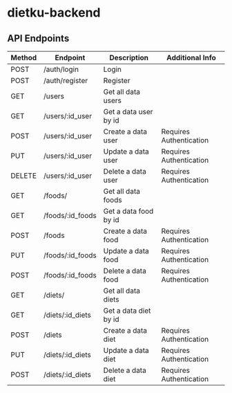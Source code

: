 # dietku-backend

## API Endpoints

| Method | Endpoint         | Description           | Additional Info         |
| ------ | ---------------- | --------------------- | ----------------------- |
| POST   | /auth/login      | Login                 |                         |
| POST   | /auth/register   | Register              |                         |
| GET    | /users           | Get all data users    |                         |
| GET    | /users/:id_user  | Get a data user by id |                         |
| POST   | /users/:id_user  | Create a data user    | Requires Authentication |
| PUT    | /users/:id_user  | Update a data user    | Requires Authentication |
| DELETE | /users/:id_user  | Delete a data user    | Requires Authentication |
| GET    | /foods/          | Get all data foods    |                         |
| GET    | /foods/:id_foods | Get a data food by id |                         |
| POST   | /foods           | Create a data food    | Requires Authentication |
| PUT    | /foods/:id_foods | Update a data food    | Requires Authentication |
| POST   | /foods/:id_foods | Delete a data food    | Requires Authentication |
| GET    | /diets/          | Get all data diets    |                         |
| GET    | /diets/:id_diets | Get a data diet by id |                         |
| POST   | /diets           | Create a data diet    | Requires Authentication |
| PUT    | /diets/:id_diets | Update a data diet    | Requires Authentication |
| POST   | /diets/:id_diets | Delete a data diet    | Requires Authentication |

